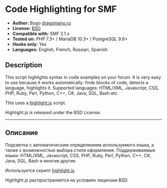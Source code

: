 # Code Highlighting for SMF
* **Author:** Bugo [dragomano.ru](https://dragomano.ru/mods/code-highlighting)
* **License:** [BSD](https://opensource.org/licenses/BSD-3-Clause)
* **Compatible with:** SMF 2.1.x
* **Tested on:** PHP 7.3+ / MariaDB 10.3+ / PostgreSQL 9.6+
* **Hooks only:** Yes
* **Languages:** English, French, Russian, Spanish

## Description
This script highlights syntax in code examples on your forum.
It is very easy to use because it works automatically: finds blocks of code, detects a language, highlights it.
Supported languages: HTML/XML, Javascript, CSS, PHP, Ruby, Perl, Python, C++, C#, Java, SQL, Bash etc.

This uses a [highlight.js](https://highlightjs.org) script.

Highlight.js is released under the BSD License.

------

## Описание
Подсветка с автоматическим определением используемого языка, а также с возможностью выбора стиля оформления.
Поддерживаемые языки: HTML/XML, Javascript, CSS, PHP, Ruby, Perl, Python, C++, C#, Java, SQL, Bash и многие другие.

Используется скрипт [highlight.js](https://highlightjs.org).

Highlight.js распространяется на условиях лицензии BSD.
